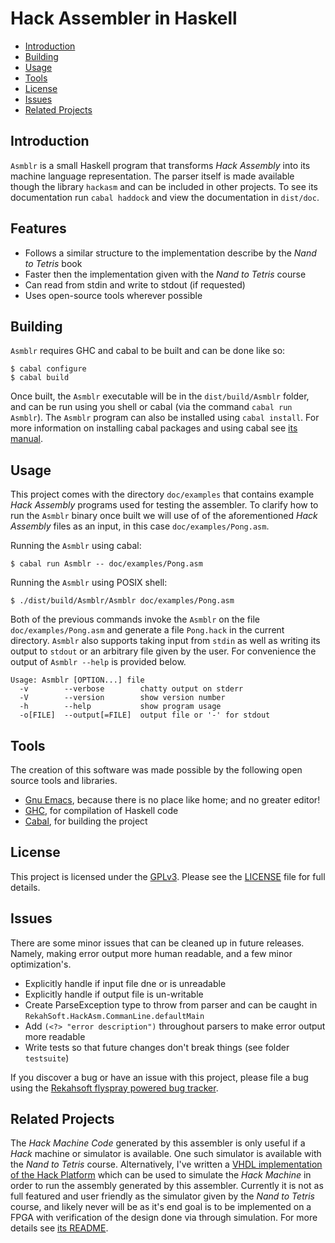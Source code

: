 # Hack Assembler in Haskell

* [Introduction](#introduction)
* [Building](#building)
* [Usage](#usage)
* [Tools](#tools)
* [License](#license)
* [Issues](#issues)
* [Related Projects](#related-projects)

## Introduction <a name="introduction"></a>

`Asmblr` is a small Haskell program that transforms *Hack Assembly* into its machine language
representation. The parser itself is made available though the library `hackasm` and can be
included in other projects. To see its documentation run `cabal haddock` and view the
documentation in `dist/doc`.

## Features <a name="features"></a>

* Follows a similar structure to the implementation describe by the *Nand to Tetris* book
* Faster then the implementation given with the *Nand to Tetris* course
* Can read from stdin and write to stdout (if requested)
* Uses open-source tools wherever possible

## Building <a name="building"></a>

`Asmblr` requires GHC and cabal to be built and can be done like so:

    $ cabal configure
    $ cabal build

Once built, the `Asmblr` executable will be in the `dist/build/Asmblr` folder, and can be run
using you shell or cabal (via the command `cabal run Asmblr`). The `Asmblr` program can also be
installed using `cabal install`. For more information on installing cabal packages and using
cabal see [its manual](https://www.haskell.org/cabal/users-guide/).

## Usage <a name="usage"></a>

This project comes with the directory `doc/examples` that contains example *Hack Assembly*
programs used for testing the assembler. To clarify how to run the `Asmblr` binary once built
we will use of of the aforementioned *Hack Assembly* files as an input, in this case
`doc/examples/Pong.asm`.

Running the `Asmblr` using cabal:

    $ cabal run Asmblr -- doc/examples/Pong.asm

Running the `Asmblr` using POSIX shell:

    $ ./dist/build/Asmblr/Asmblr doc/examples/Pong.asm

Both of the previous commands invoke the `Asmblr` on the file `doc/examples/Pong.asm` and
generate a file `Pong.hack` in the current directory. `Asmblr` also supports taking input from
`stdin` as well as writing its output to `stdout` or an arbitrary file given by the user. For
convenience the output of `Asmblr --help` is provided below.

    Usage: Asmblr [OPTION...] file
      -v        --verbose        chatty output on stderr
      -V        --version        show version number
      -h        --help           show program usage
      -o[FILE]  --output[=FILE]  output file or '-' for stdout

## Tools <a name="tools"></a>

The creation of this software was made possible by the following open source tools and
libraries.

* [Gnu Emacs][], because there is no place like home; and no greater editor!
* [GHC][], for compilation of Haskell code
* [Cabal][], for building the project

## License <a name="license"></a>

This project is licensed under the [GPLv3][]. Please see the [LICENSE](../tree/LICENSE) file for full details.

## Issues <a name="issues"></a>

There are some minor issues that can be cleaned up in future releases. Namely, making error
output more human readable, and a few minor optimization's.
 
* Explicitly handle if input file dne or is unreadable
* Explicitly handle if output file is un-writable
* Create ParseException type to throw from parser and can be caught in
  `RekahSoft.HackAsm.CommanLine.defaultMain`
* Add `(<?> "error description")` throughout parsers to make error output more readable
* Write tests so that future changes don't break things (see folder `testsuite`)

If you discover a bug or have an issue with this project, please file a bug using
the [Rekahsoft flyspray powered bug tracker](https://bugs.rekahsoft.ca/index.php?project=8).

## Related Projects <a name="related-projects"></a>

The *Hack Machine Code* generated by this assembler is only useful if a *Hack* machine or
simulator is available. One such simulator is available with the *Nand to Tetris* course.
Alternatively, I've written a
[VHDL implementation of the Hack Platform](http://git.rekahsoft.ca/hack) which can be used to
simulate the *Hack Machine* in order to run the assembly generated by this assembler. Currently
it is not as full featured and user friendly as the simulator given by the *Nand to Tetris*
course, and likely never will be as it's end goal is to be implemented on a FPGA with
verification of the design done via through simulation. For more details see
[its README](http://git.rekahsoft.ca/hack/about).

[Gnu Emacs]: http://www.gnu.org/software/emacs/
[GPLv3]: https://www.gnu.org/licenses/gpl.html
[GHC]: https://www.haskell.org/ghc/
[Cabal]: https://github.com/haskell/cabal/
